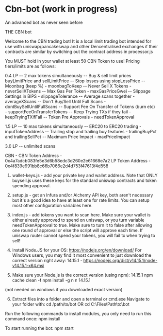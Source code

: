 # Cbn-bot (work in progress)

An advanced bot as never seen before

THE CBN bot 


Welcome to the CBN trading bot! It is a local limit trading bot intended for use with uniswap/pancakeswap and other Dencentralised exchanges if their contracts are similar by switching out the contract address in processor.js

You MUST hold in your wallet at least 50 CBN Token to use!
Pricing tiers/limits are as follows:

0.4 LP
-- 2 max tokens simultaneously -- Buy & sell limit prices buyLimitPrice and sellLimitPrice -- Stop losses using stopLossPrice -- Moonbag (keep %) - moonbagToKeep -- Never Sell X Tokens - neverSellXTokens -- Max Gas Per Token - maxGasPriceGwei -- Slippage Settings in BIPS - slippageTolerance -- Average scans together - averageXScans -- Don't Buy/Sell Until Full Scans - dontBuySellUntilFullScans -- Support Fee On Transfer of Tokens (burn etc) - supportFeeOnTransferTokens -- Keep Trying TXs if they fail - keepTryingTXifFail -- Token Pre Approvals - needTokenApproval

1.5 LP
-- 10 max tokens simultaneously -- ERC20 to ERC20 trading - inputTokenAddress -- Trailing stop and trailing buy features - trailingBuyPct and trailingSellPct -- Maximum Price Impact - maxPriceImpact

3.0 LP
-- unlimited scans

CBN -
CBN Token Address - 0x4a7adcb083fe5e3d6b58edc3d260e2e61668e7a2 LP Token Address - 0x4f839e991bb8c66b7066e2d4d753f47613f4d558

1. wallet-keys.js - add your private key and wallet address. Note that ONLY buysell.js uses these keys for the standard uniswap contracts and token spending approval.

2. setup.js - get an Infura and/or Alchemy API key, both aren't necessary but it's a good idea to have at least one for rate limits. You can setup most other configuration variables here.

3. index.js - add tokens you want to scan here. Make sure your wallet is either already approved to spend on uniswap, or you turn variable needTokenApproval to true. Make sure to turn it to false after allowing one round of approval or else the script will approve each time. If uniswap router cannot spend your tokens, you will fail tx when trying to sell!

4. Install Node.JS for your OS: https://nodejs.org/en/download/ For Windows users, you may find it most convenient to just download the correct version right away: 14.15.1 - https://nodejs.org/dist/v14.15.1/node-v14.15.1-x64.msi

5. Make sure your Node.js is the correct version (using npm): 14.15.1 npm cache clean -f npm install -g n n 14.15.1

(not needed on windows if you downloaded exact version)

6. Extract files into a folder and open a terminal or cmd.exe Navigate to your folder with: cd /path/to/bot OR cd C:\Files\Path\to\bot

Run the following commands to install modules, you only need to run this command once: npm install

To start running the bot: npm start

